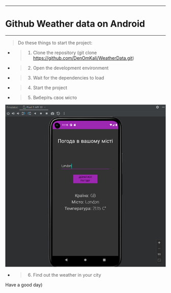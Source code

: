 ---
# Github Weather data on Android
***
> Do these things to start the project:
>
- >1. Clone the repository (git clone https://github.com/DenOmKali/WeatherData.git)
- >2. Open the development environment
- >3. Wait for the dependencies to load
- >4. Start the project
- >5. Виберіть своє місто

![](photo\weather.png)

- >6. Find out the weather in your city

Have a good day)